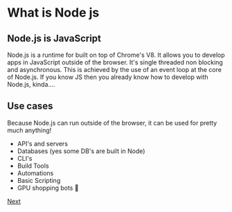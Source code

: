 # What is Node js

## Node.js is JavaScript

Node.js is a runtime for built on top of Chrome's V8. It allows you to develop apps in JavaScript outside of the browser. It's single threaded non blocking and asynchronous. This is achieved by the use of an event loop at the core of Node.js. If you know JS then you already know how to develop with Node.js, kinda....

## Use cases

Because Node.js can run outside of the browser, it can be used for pretty much anything!

- API's and servers
- Databases (yes some DB's are built in Node)
- CLI's
- Build Tools
- Automations
- Basic Scripting
- GPU shopping bots 👀

[Next](./02.installing-nodejs.md)
